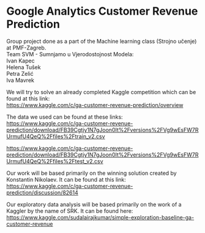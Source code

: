 # Google Analytics Customer Revenue Prediction
Group project done as a part of the Machine learning class (Strojno učenje) at PMF-Zagreb.\
Team SVM - Sumnjamo u Vjerodostojnost Modela:\
Ivan Kapec\
Helena Tušek\
Petra Zelić\
Iva Mavrek

We will try to solve an already completed Kaggle competition which can be found at this link:\
https://www.kaggle.com/c/ga-customer-revenue-prediction/overview

The data we used can be found at these links:\
https://www.kaggle.com/c/ga-customer-revenue-prediction/download/FB39Cgtjy1N7gJoon0It%2Fversions%2FVg9wEsFW7RUrmufU4QeQ%2Ffiles%2Ftrain_v2.csv

https://www.kaggle.com/c/ga-customer-revenue-prediction/download/FB39Cgtjy1N7gJoon0It%2Fversions%2FVg9wEsFW7RUrmufU4QeQ%2Ffiles%2Ftest_v2.csv

Our work will be based primarily on the winning solution created by Konstantin Nikolaev. It can be found at this link:\
https://www.kaggle.com/c/ga-customer-revenue-prediction/discussion/82614

Our exploratory data analysis will be based primarily on the work of a Kaggler by the name of SRK. It can be found here:\
https://www.kaggle.com/sudalairajkumar/simple-exploration-baseline-ga-customer-revenue
